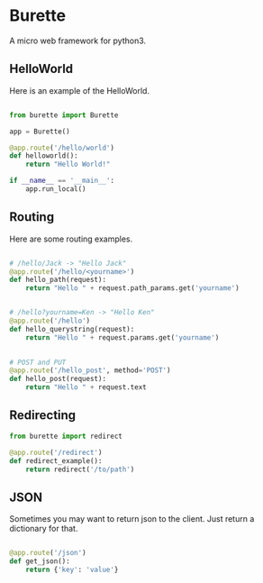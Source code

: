 # Burette

A micro web framework for python3.

## HelloWorld

Here is an example of the HelloWorld.

```python

from burette import Burette

app = Burette()

@app.route('/hello/world')
def helloworld():
    return "Hello World!"

if __name__ == '__main__':
    app.run_local()

```

## Routing

Here are some routing examples.

```python

# /hello/Jack -> "Hello Jack"
@app.route('/hello/<yourname>')
def hello_path(request):
    return "Hello " + request.path_params.get('yourname')


# /hello?yourname=Ken -> "Hello Ken"
@app.route('/hello')
def hello_querystring(request):
    return "Hello " + request.params.get('yourname')
    

# POST and PUT
@app.route('/hello_post', method='POST')
def hello_post(request):
    return "Hello " + request.text

```

## Redirecting

```python
from burette import redirect

@app.route('/redirect')
def redirect_example():
    return redirect('/to/path')

```

## JSON

Sometimes you may want to return json to the client.
Just return a dictionary for that.

```python

@app.route('/json')
def get_json():
    return {'key': 'value'}

```

